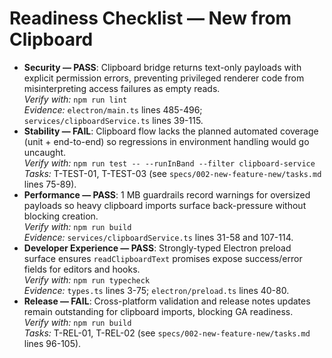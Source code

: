 # Readiness Checklist — New from Clipboard

- **Security — PASS**: Clipboard bridge returns text-only payloads with explicit permission errors, preventing privileged renderer code from misinterpreting access failures as empty reads.  \
  _Verify with:_ `npm run lint`  \
  _Evidence:_ `electron/main.ts` lines 485-496; `services/clipboardService.ts` lines 39-115.
- **Stability — FAIL**: Clipboard flow lacks the planned automated coverage (unit + end-to-end) so regressions in environment handling would go uncaught.  \
  _Verify with:_ `npm run test -- --runInBand --filter clipboard-service`  \
  _Tasks:_ T-TEST-01, T-TEST-03 (see `specs/002-new-feature-new/tasks.md` lines 75-89).
- **Performance — PASS**: 1 MB guardrails record warnings for oversized payloads so heavy clipboard imports surface back-pressure without blocking creation.  \
  _Verify with:_ `npm run build`  \
  _Evidence:_ `services/clipboardService.ts` lines 31-58 and 107-114.
- **Developer Experience — PASS**: Strongly-typed Electron preload surface ensures `readClipboardText` promises expose success/error fields for editors and hooks.  \
  _Verify with:_ `npm run typecheck`  \
  _Evidence:_ `types.ts` lines 3-75; `electron/preload.ts` lines 40-80.
- **Release — FAIL**: Cross-platform validation and release notes updates remain outstanding for clipboard imports, blocking GA readiness.  \
  _Verify with:_ `npm run build`  \
  _Tasks:_ T-REL-01, T-REL-02 (see `specs/002-new-feature-new/tasks.md` lines 96-105).
